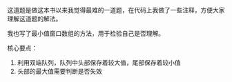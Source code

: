 这道题是做这本书以来我觉得最难的一道题，在代码上我做了一些注释，方便大家理解这道题的解法。

我也写了最小值窗口数组的方法，用于检验自己是否理解。

核心要点：
1. 利用双端队列，队列中头部保存着较大值，尾部保存着较小值
2. 头部的最大值需要判断是否失效

